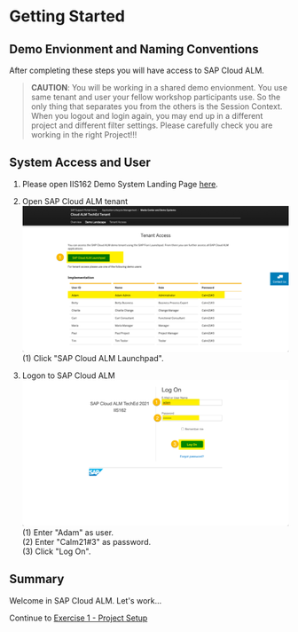 # Getting Started

## Demo Envionment and Naming Conventions

After completing these steps you will have access to SAP Cloud ALM.

> **CAUTION**: You will be working in a shared demo envionment. You use same tenant and user your fellow workshop participants use. So the only thing that separates you from the others is the Session Context. When you logout and login again, you may end up in a different project and different filter settings. Please carefully check you are working in the right Project!!!

## System Access and User

1. Please open IIS162 Demo System Landing Page [here](https://support.sap.com/en/alm/demo-systems/cloud-alm-teched-iis162.html).

2. Open SAP Cloud ALM tenant
<br> ![](2021-11-12-14-40-27.png)
<br> (1) Click "SAP Cloud ALM Launchpad".

3. Logon to SAP Cloud ALM
<br> ![](2021-11-12-14-50-30.png)
<br> (1) Enter "Adam" as user.
<br> (2) Enter "Calm21#3" as password.
<br> (3) Click "Log On".

## Summary

Welcome in SAP Cloud ALM. Let's work...

Continue to [Exercise 1 - Project Setup](../ex1/)
